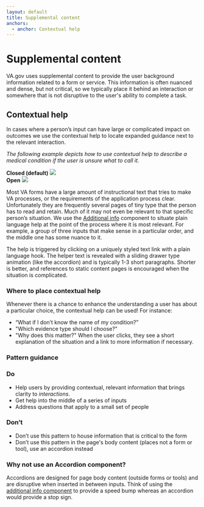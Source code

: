 ```yaml
---
layout: default
title: Supplemental content
anchors:
  - anchor: Contextual help
---
```


# Supplemental content

<p class="va-introtext">VA.gov uses supplemental content to provide the user background information related to a form or service. This information is often nuanced and dense, but not critical, so we typically place it behind an interaction or somewhere that is not disruptive to the user's ability to complete a task.</p>

## Contextual help

In cases where a person’s input can have large or complicated impact on outcomes we use the contextual help to locate expanded guidance next to the relevant interaction.

_The following example depicts how to use contextual help to describe a medical condition if the user is unsure what to call it._

<div class="vads-l-row medium-screen:vads-u-margin-x--neg2">
  <div class="vads-l-col--12 medium-screen:vads-l-col--6 vads-u-margin-bottom--2 medium-screen:vads-u-padding-x--2">
    <strong>Closed (default)</strong>
    <img src="/images/additional-info-closed.png">
  </div>
  <div class="vads-l-col--12 medium-screen:vads-l-col--6 medium-screen:vads-u-padding-x--2">
    <strong>Open</strong>
    <img src="/images/additional-info-open.png">
  </div>
</div>

Most VA forms have a large amount of instructional text that tries to make VA processes, or the requirements of the application process clear. Unfortunately they are frequently several pages of tiny type that the person has to read and retain. Much of it may not even be relevant to that specific person’s situation. We use the [Additional info](https://design.va.gov/components/additional-info) component to situate plain language help at the point of the process where it is most relevant. For example, a group of three inputs that make sense in a particular order, and the middle one has some nuance to it.

The help is triggered by clicking on a uniquely styled text link with a plain language hook. The helper text is revealed with a sliding drawer type animation (like the accordion) and is typically 1-3 short paragraphs. Shorter is better, and references to static content pages is encouraged when the situation is complicated.

### Where to place contextual help
Whenever there is a chance to enhance the understanding a user has about a particular choice, the contextual help can be used! For instance:
- “What if I don’t know the name of my condition?”
- "Which evidence type should I choose?"
- "Why does this matter?"
When the user clicks, they see a short explanation of the situation and a link to more information if necessary.

### Pattern guidance

<div class="do-dont">
<div class="do-dont__do">
<h3 class="do-dont__heading">Do</h3>
<div class="do-dont__content" markdown="1">

- Help users by providing contextual, relevant information that brings clarity to _interactions_.
- Get help into the middle of a series of inputs
- Address questions that apply to a small set of people

</div>
</div>
<div class="do-dont__dont">
<h3 class="do-dont__heading">Don’t</h3>
<div class="do-dont__content" markdown="1">

- Don’t use this pattern to house information that is critical to the form
- Don’t use this pattern in the page's body content (places not a form or tool), use an accordion instead

</div>
</div>
</div>

### Why not use an Accordion component?

Accordions are designed for page body content (outside forms or tools) and are disruptive when inserted in between inputs. Think of using the [additional info component]({{site.baseurl}}/components/additional-info) to provide a speed bump whereas an accordion would provide a stop sign.
